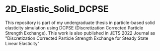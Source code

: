 # 2D_Elastic_Solid_DCPSE
This repository is part of my undergraduate thesis in particle-based solid elasticity simulation using DCPSE (Discretization Corrected Particle Strength Exchange). This work is also published  in JETS 2022 Journal as "Discretization Corrected Particle Strength Exchange for Steady State Linear Elasticity"
